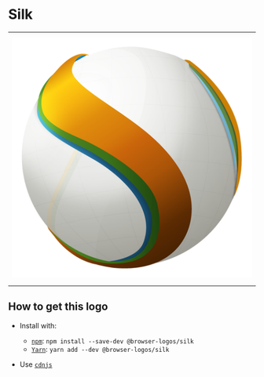 # Silk

<table>
    <tbody>
        <tr>
            <td height="512px" width="512px">
                <a href="./"><img width="500px" src="silk_512x512.png" alt="Silk browser logo"></a>
            </td>
        <tr>
    </tbody>
</table>


## How to get this logo

* Install with:

  * [`npm`](https://www.npmjs.com/): `npm install --save-dev @browser-logos/silk`
  * [`Yarn`](https://yarnpkg.com/): `yarn add --dev @browser-logos/silk`

* Use [`cdnjs`](https://cdnjs.com/libraries/browser-logos)
